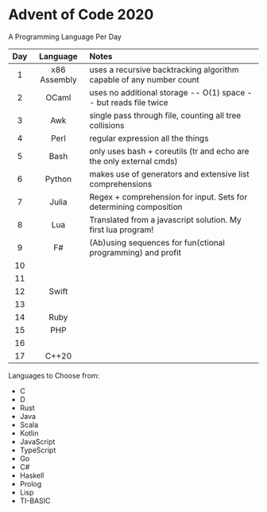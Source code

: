 # Advent of Code 2020

A Programming Language Per Day

| Day | Language     | Notes                                                               |
|:---:|:------------:|:--------------------------------------------------------------------|
| 1   | x86 Assembly | uses a recursive backtracking algorithm capable of any number count |
| 2   | OCaml        | uses no additional storage -- O(1) space -- but reads file twice    |
| 3   | Awk          | single pass through file, counting all tree collisions              |
| 4   | Perl         | regular expression all the things                                   |
| 5   | Bash         | only uses bash + coreutils (tr and echo are the only external cmds) |
| 6   | Python       | makes use of generators and extensive list comprehensions           |
| 7   | Julia        | Regex + comprehension for input. Sets for determining composition   |
| 8   | Lua          | Translated from a javascript solution. My first lua program!        |
| 9   | F#           | (Ab)using sequences for fun(ctional programming) and profit         |
| 10  |              |                                                                     |
| 11  |              |                                                                     |
| 12  | Swift        |                                                                     |
| 13  |              |                                                                     |
| 14  | Ruby         |                                                                     |
| 15  | PHP          |                                                                     |
| 16  |              |                                                                     |
| 17  | C++20        |                                                                     |

Languages to Choose from:
- C
- D
- Rust
- Java
- Scala
- Kotlin
- JavaScript
- TypeScript
- Go
- C#
- Haskell
- Prolog
- Lisp
- TI-BASIC
